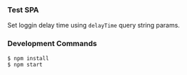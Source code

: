 ### Test SPA

Set loggin delay time using `delayTime` query string params.


### Development Commands
```
$ npm install
$ npm start
```